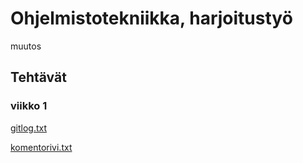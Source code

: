 # Ohjelmistotekniikka, harjoitustyö
muutos

## Tehtävät

### viikko 1

[gitlog.txt](https://github.com/pakkanep/ot-harjoitustyo/blob/master/laskarit/viikko1/gitlog.txt)

[komentorivi.txt](https://github.com/pakkanep/ot-harjoitustyo/blob/master/laskarit/viikko1/komentorivi.txt)
